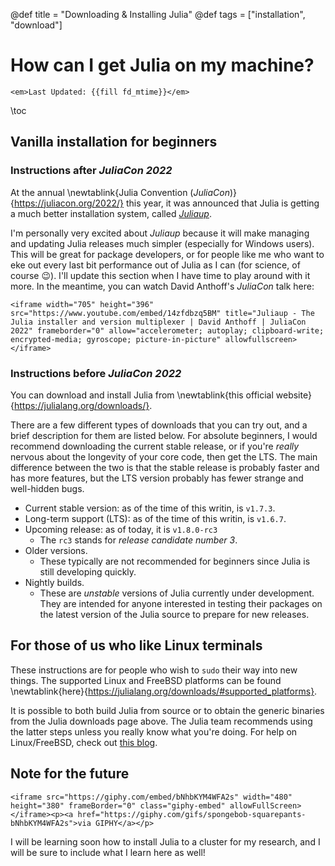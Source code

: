 @def title = "Downloading & Installing Julia"
@def tags = ["installation", "download"]

# How can I get Julia on my machine?

~~~
<em>Last Updated: {{fill fd_mtime}}</em>
~~~

\toc

## Vanilla installation for beginners

### Instructions after _JuliaCon 2022_

At the annual \newtablink{Julia Convention (<em>JuliaCon</em>)}{https://juliacon.org/2022/}
this year, it was announced that Julia is getting a much better installation system, called [_Juliaup_](https://github.com/JuliaLang/juliaup).

I'm personally very excited about _Juliaup_ because it will make managing and updating Julia releases much simpler (especially for Windows users). This will be great for package developers, or for people like me who want to eke out every last bit performance out of Julia as I can (for science, of course :wink:). I'll update this section when I have time to play around with it more. In the meantime, you can watch David Anthoff's _JuliaCon_ talk here:

~~~
<iframe width="705" height="396" src="https://www.youtube.com/embed/14zfdbzq5BM" title="Juliaup - The Julia installer and version multiplexer | David Anthoff | JuliaCon 2022" frameborder="0" allow="accelerometer; autoplay; clipboard-write; encrypted-media; gyroscope; picture-in-picture" allowfullscreen></iframe>
~~~

### Instructions before _JuliaCon 2022_

You can download and install Julia from \newtablink{this official website}{https://julialang.org/downloads/}.

There are a few different types of downloads that you can try out, and a brief description for them are listed below. For absolute beginners, I would recommend downloading the current stable release, or if you're _really_ nervous about the longevity of your core code, then get the LTS. The main difference between the two is that the stable release is probably faster and has more features, but the LTS version probably has fewer strange and well-hidden bugs.

- Current stable version: as of the time of this writin, is `v1.7.3`.
- Long-term support (LTS): as of the time of this writin, is `v1.6.7`.
- Upcoming release: as of today, it is `v1.8.0-rc3`
  - The `rc3` stands for _release candidate number 3_.
- Older versions.
  - These typically are not recommended for beginners since Julia is still developing quickly. 
- Nightly builds.
  - These are _unstable_ versions of Julia currently under development. They are intended for anyone interested in testing their packages on the latest version of the Julia source to prepare for new releases.

## For those of us who like Linux terminals

These instructions are for people who wish to `sudo` their way into new things. The supported Linux and FreeBSD platforms can be found \newtablink{here}{https://julialang.org/downloads/#supported_platforms}.

It is possible to both build Julia from source or to obtain the generic binaries from the Julia downloads page above. The Julia team recommends using the latter steps unless you really know what you're doing. For help on Linux/FreeBSD, check out [this blog](https://dev-juliacn.github.io/downloads/platform.html).

## Note for the future

~~~
<iframe src="https://giphy.com/embed/bNhbKYM4WFA2s" width="480" height="380" frameBorder="0" class="giphy-embed" allowFullScreen></iframe><p><a href="https://giphy.com/gifs/spongebob-squarepants-bNhbKYM4WFA2s">via GIPHY</a></p>
~~~

I will be learning soon how to install Julia to a cluster for my research, and I will be sure to include what I learn here as well!
